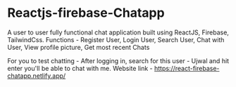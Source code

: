 # Reactjs-firebase-Chatapp
A user to user fully functional chat application built using ReactJS, Firebase, TailwindCss.
Functions - Register User, Login User, Search User, Chat with User, View profile picture, Get most recent Chats

For you to test chatting - After logging in, search for this user - Ujwal and hit enter you'll be able to chat with me.
Website link - https://react-firebase-chatapp.netlify.app/
